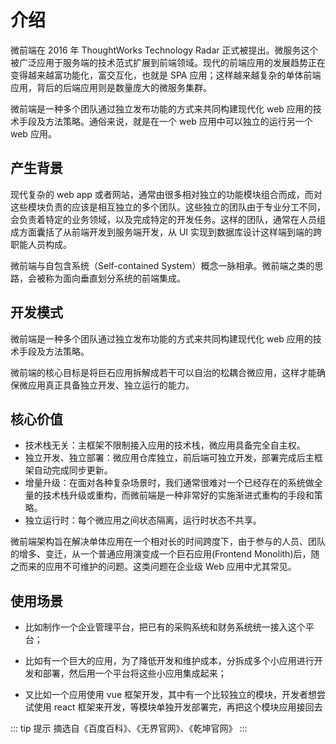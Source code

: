 # 介绍

微前端在 2016 年 ThoughtWorks Technology Radar 正式被提出。微服务这个被广泛应用于服务端的技术范式扩展到前端领域。现代的前端应用的发展趋势正在变得越来越富功能化，富交互化，也就是 SPA 应用；这样越来越复杂的单体前端应用，背后的后端应用则是数量庞大的微服务集群。

微前端是一种多个团队通过独立发布功能的方式来共同构建现代化 web 应用的技术手段及方法策略。通俗来说，就是在一个 web 应用中可以独立的运行另一个 web 应用。

## 产生背景

现代复杂的 web app 或者网站，通常由很多相对独立的功能模块组合而成，而对这些模块负责的应该是相互独立的多个团队。这些独立的团队由于专业分工不同，会负责着特定的业务领域，以及完成特定的开发任务。这样的团队，通常在人员组成方面囊括了从前端开发到服务端开发，从 UI 实现到数据库设计这样端到端的跨职能人员构成。

微前端与自包含系统（Self-contained System）概念一脉相承。微前端之类的思路，会被称为面向垂直划分系统的前端集成。

## 开发模式

微前端是一种多个团队通过独立发布功能的方式来共同构建现代化 web 应用的技术手段及方法策略。

微前端的核心目标是将巨石应用拆解成若干可以自治的松耦合微应用，这样才能确保微应用真正具备独立开发、独立运行的能力。

## 核心价值

- 技术栈无关：主框架不限制接入应用的技术栈，微应用具备完全自主权。
- 独立开发、独立部署：微应用仓库独立，前后端可独立开发，部署完成后主框架自动完成同步更新。
- 增量升级：在面对各种复杂场景时，我们通常很难对一个已经存在的系统做全量的技术栈升级或重构，而微前端是一种非常好的实施渐进式重构的手段和策略。
- 独立运行时：每个微应用之间状态隔离，运行时状态不共享。

微前端架构旨在解决单体应用在一个相对长的时间跨度下，由于参与的人员、团队的增多、变迁，从一个普通应用演变成一个巨石应用(Frontend Monolith)后，随之而来的应用不可维护的问题。这类问题在企业级 Web 应用中尤其常见。

## 使用场景

- 比如制作一个企业管理平台，把已有的采购系统和财务系统统一接入这个平台；

- 比如有一个巨大的应用，为了降低开发和维护成本，分拆成多个小应用进行开发和部署，然后用一个平台将这些小应用集成起来；

- 又比如一个应用使用 vue 框架开发，其中有一个比较独立的模块，开发者想尝试使用 react 框架来开发，等模块单独开发部署完，再把这个模块应用接回去

::: tip 提示
摘选自《百度百科》、《无界官网》、《乾坤官网》
:::
